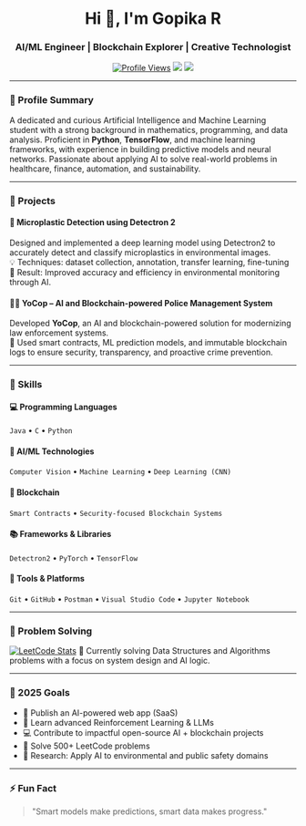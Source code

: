 <h1 align="center">Hi 👋, I'm Gopika R</h1>
<h3 align="center">AI/ML Engineer | Blockchain Explorer | Creative Technologist</h3>

<p align="center">
  <a href="https://github.com/your-username"><img src="https://komarev.com/ghpvc/?username=your-username&label=Profile%20views&color=0e75b6&style=flat" alt="Profile Views" /></a>
  <a href="https://linkedin.com/in/your-linkedin-id"><img src="https://img.shields.io/badge/LinkedIn-Connect-blue?logo=linkedin" /></a>
  <a href="https://leetcode.com/your-leetcode-id"><img src="https://img.shields.io/badge/LeetCode-Profile-orange?logo=leetcode" /></a>
</p>

---

### 🧠 Profile Summary

A dedicated and curious Artificial Intelligence and Machine Learning student with a strong background in mathematics, programming, and data analysis. Proficient in **Python**, **TensorFlow**, and machine learning frameworks, with experience in building predictive models and neural networks. Passionate about applying AI to solve real-world problems in healthcare, finance, automation, and sustainability.

---

### 🚀 Projects

#### 🔬 Microplastic Detection using Detectron 2
Designed and implemented a deep learning model using Detectron2 to accurately detect and classify microplastics in environmental images.  
💡 Techniques: dataset collection, annotation, transfer learning, fine-tuning  
🌿 Result: Improved accuracy and efficiency in environmental monitoring through AI.


#### 👮‍♂️ YoCop – AI and Blockchain-powered Police Management System
Developed **YoCop**, an AI and blockchain-powered solution for modernizing law enforcement systems.  
🔗 Used smart contracts, ML prediction models, and immutable blockchain logs to ensure security, transparency, and proactive crime prevention.

---

### 🧰 Skills

#### 💻 Programming Languages  
`Java` • `C` • `Python`

#### 🤖 AI/ML Technologies  
`Computer Vision` • `Machine Learning` • `Deep Learning (CNN)`

#### 🔐 Blockchain  
`Smart Contracts` • `Security-focused Blockchain Systems`

#### 📚 Frameworks & Libraries  
`Detectron2` • `PyTorch` • `TensorFlow`

#### 🧪 Tools & Platforms  
`Git` • `GitHub` • `Postman` • `Visual Studio Code` • `Jupyter Notebook`

---



### 🧩 Problem Solving

[![LeetCode Stats](https://img.shields.io/badge/LeetCode-Profile-orange?logo=leetcode)](https://leetcode.com/u/Gopika-66/) 
🎯 Currently solving Data Structures and Algorithms problems with a focus on system design and AI logic.

---

### 🔭 2025 Goals

- 🚀 Publish an AI-powered web app (SaaS)
- 📖 Learn advanced Reinforcement Learning & LLMs
- 💻 Contribute to impactful open-source AI + blockchain projects
- 🧠 Solve 500+ LeetCode problems
- 🧪 Research: Apply AI to environmental and public safety domains

---

### ⚡ Fun Fact
> "Smart models make predictions, smart data makes progress."


